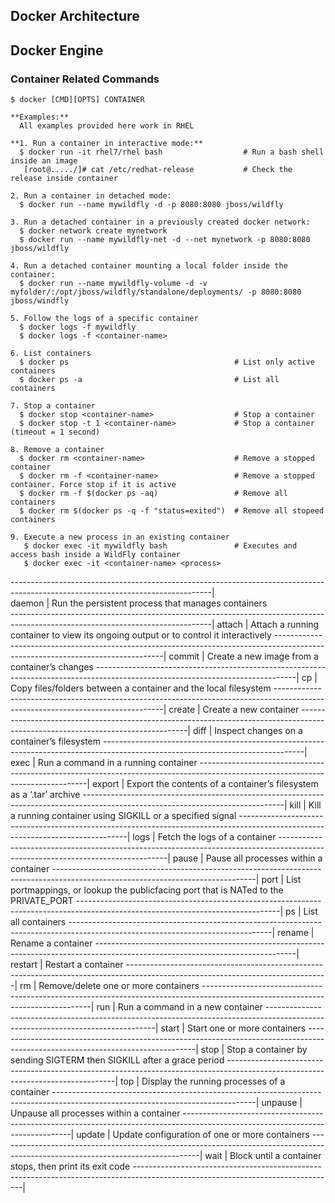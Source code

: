 ## Docker Architecture

## Docker Engine

  ### Container Related Commands
    $ docker [CMD][OPTS] CONTAINER
    
    **Examples:**
      All examples provided here work in RHEL
    
    **1. Run a container in interactive mode:**
      $ docker run -it rhel7/rhel bash                  # Run a bash shell inside an image
       [root@...../]# cat /etc/redhat-release           # Check the release inside container
    
    2. Run a container in detached mode:
      $ docker run --name mywildfly -d -p 8080:8080 jboss/wildfly
      
    3. Run a detached container in a previously created docker network:
      $ docker network create mynetwork
      $ docker run --name mywildfly-net -d --net mynetwork -p 8080:8080 jboss/wildfly
      
    4. Run a detached container mounting a local folder inside the container:
      $ docker run --name mywildfly-volume -d -v myfolder/:/opt/jboss/wildfly/standalone/deployments/ -p 8080:8080 jboss/windfly
      
    5. Follow the logs of a specific container
      $ docker logs -f mywildfly
      $ docker logs -f <container-name>
      
    6. List containers
      $ docker ps                                     # List only active containers
      $ docker ps -a                                  # List all containers
      
    7. Stop a container
      $ docker stop <container-name>                  # Stop a container
      $ docker stop -t 1 <container-name>             # Stop a container (timeout = 1 second)
      
    8. Remove a container
      $ docker rm <container-name>                    # Remove a stopped container
      $ docker rm -f <container-name>                 # Remove a stopped container. Force stop if it is active
      $ docker rm -f $(docker ps -aq)                 # Remove all containers
      $ docker rm $(docker ps -q -f "status=exited")  # Remove all stopeed containers
    
    9. Execute a new process in an existing container
       $ docker exec -it mywildfly bash               # Executes and access bash inside a WildFly container
       $ docker exec -it <container-name> <process>
       
--------------------------------------------------------------------------------------------------------------------------------|      
daemon        | Run the persistent process that manages containers                                                              
--------------------------------------------------------------------------------------------------------------------------------| 
attach        | Attach a running container to view its ongoing output or to control it interactively
--------------------------------------------------------------------------------------------------------------------------------|
commit        | Create a new image from a container’s changes
--------------------------------------------------------------------------------------------------------------------------------|
cp            | Copy files/folders between a container and the local filesystem
--------------------------------------------------------------------------------------------------------------------------------|
create        | Create a new container
--------------------------------------------------------------------------------------------------------------------------------|
diff          | Inspect changes on a container’s filesystem
--------------------------------------------------------------------------------------------------------------------------------|
exec          | Run a command in a running container
--------------------------------------------------------------------------------------------------------------------------------|
export        | Export the contents of a container’s filesystem as a ‘.tar’ archive
--------------------------------------------------------------------------------------------------------------------------------|
kill          | Kill a running container using SIGKILL or a specified signal
--------------------------------------------------------------------------------------------------------------------------------|
logs          | Fetch the logs of a container
--------------------------------------------------------------------------------------------------------------------------------|
pause         | Pause all processes within a container
--------------------------------------------------------------------------------------------------------------------------------|
port          | List portmappings, or lookup the publicfacing port that is NATed to the PRIVATE_PORT
--------------------------------------------------------------------------------------------------------------------------------|
ps            | List all containers
--------------------------------------------------------------------------------------------------------------------------------|
rename        | Rename a container
--------------------------------------------------------------------------------------------------------------------------------|
restart       | Restart a container
--------------------------------------------------------------------------------------------------------------------------------|
rm            | Remove/delete one or more containers
--------------------------------------------------------------------------------------------------------------------------------|
run           | Run a command in a new container
--------------------------------------------------------------------------------------------------------------------------------|
start         | Start one or more containers
--------------------------------------------------------------------------------------------------------------------------------|
stop          | Stop a container by sending SIGTERM then SIGKILL after a grace period
--------------------------------------------------------------------------------------------------------------------------------|
top           | Display the running processes of a container
--------------------------------------------------------------------------------------------------------------------------------|
unpause       | Unpause all processes within a container
--------------------------------------------------------------------------------------------------------------------------------|
update        | Update configuration of one or more containers
--------------------------------------------------------------------------------------------------------------------------------|
wait          | Block until a container stops, then print its exit code
--------------------------------------------------------------------------------------------------------------------------------|

